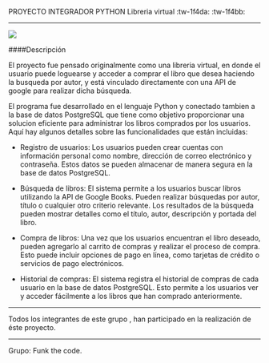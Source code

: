 PROYECTO INTEGRADOR PYTHON
Libreria virtual :tw-1f4da: :tw-1f4bb:

------------
![](https://media3.giphy.com/media/v1.Y2lkPTc5MGI3NjExMml1eTh6ZGRvMjhzbmUxZWJpNXp2YXBnY2Fqb2dlbWRxOWdiYnpkMyZlcD12MV9pbnRlcm5hbF9naWZfYnlfaWQmY3Q9Zw/PI3QGKFN6XZUCMMqJm/giphy.gif)


####Descripción

El proyecto fue pensado originalmente como una libreria virtual, en donde el usuario puede loguearse y acceder a comprar el libro que desea haciendo la busqueda por autor, y está vinculado directamente con una API de google para realizar dicha búsqueda.

El programa fue desarrollado en el lenguaje Python y conectado tambien a la base de datos PostgreSQL que tiene como objetivo proporcionar una solucion eficiente para administrar los libros comprados por los usuarios. Aquí hay algunos detalles sobre las funcionalidades que están incluidas:

- Registro de usuarios: Los usuarios pueden crear cuentas con información personal como nombre, dirección de correo electrónico y contraseña. Estos datos se pueden almacenar de manera segura en la base de datos PostgreSQL.

- Búsqueda de libros: El sistema permite a los usuarios buscar libros utilizando la API de Google Books. Pueden realizar búsquedas por autor, título o cualquier otro criterio relevante. Los resultados de la búsqueda pueden mostrar detalles como el título, autor, descripción y portada del libro.

- Compra de libros: Una vez que los usuarios encuentran el libro deseado, pueden agregarlo al carrito de compras y realizar el proceso de compra. Esto puede incluir opciones de pago en línea, como tarjetas de crédito o servicios de pago electrónicos.

- Historial de compras: El sistema registra el historial de compras de cada usuario en la base de datos PostgreSQL. Esto permite a los usuarios ver y acceder fácilmente a los libros que han comprado anteriormente.

------------


Todos los integrantes de este grupo , han participado en la realización de éste proyecto.

------------
Grupo: Funk the code.

